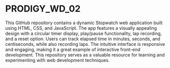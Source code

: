 # PRODIGY_WD_02


This GitHub repository contains a dynamic Stopwatch web application built using HTML, CSS, and JavaScript. The app features a visually appealing design with a circular timer display, play/pause functionality, lap recording, and a reset option. Users can track elapsed time in minutes, seconds, and centiseconds, while also recording laps. The intuitive interface is responsive and engaging, making it a great example of interactive front-end development. This repository serves as a valuable resource for learning and experimenting with web development techniques.
